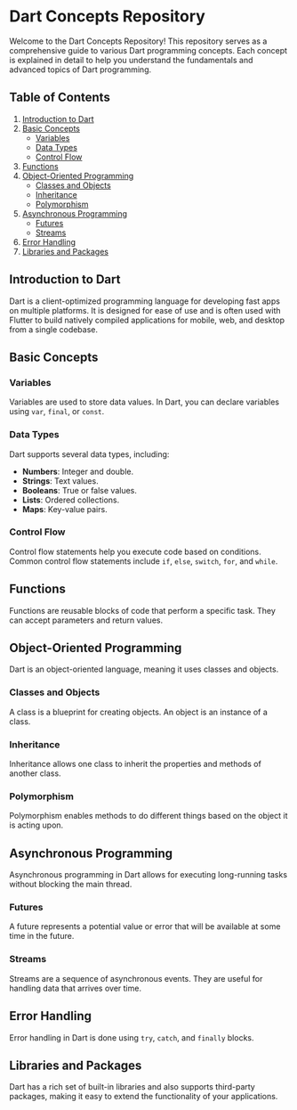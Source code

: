 # Dart Concepts Repository

Welcome to the Dart Concepts Repository! This repository serves as a comprehensive guide to various Dart programming concepts. Each concept is explained in detail to help you understand the fundamentals and advanced topics of Dart programming.

## Table of Contents

1. [Introduction to Dart](#introduction-to-dart)
2. [Basic Concepts](#basic-concepts)
   - [Variables](#variables)
   - [Data Types](#data-types)
   - [Control Flow](#control-flow)
3. [Functions](#functions)
4. [Object-Oriented Programming](#object-oriented-programming)
   - [Classes and Objects](#classes-and-objects)
   - [Inheritance](#inheritance)
   - [Polymorphism](#polymorphism)
5. [Asynchronous Programming](#asynchronous-programming)
   - [Futures](#futures)
   - [Streams](#streams)
6. [Error Handling](#error-handling)
7. [Libraries and Packages](#libraries-and-packages)

## Introduction to Dart

Dart is a client-optimized programming language for developing fast apps on multiple platforms. It is designed for ease of use and is often used with Flutter to build natively compiled applications for mobile, web, and desktop from a single codebase.

## Basic Concepts

### Variables

Variables are used to store data values. In Dart, you can declare variables using `var`, `final`, or `const`.

### Data Types

Dart supports several data types, including:

- **Numbers**: Integer and double.
- **Strings**: Text values.
- **Booleans**: True or false values.
- **Lists**: Ordered collections.
- **Maps**: Key-value pairs.

### Control Flow

Control flow statements help you execute code based on conditions. Common control flow statements include `if`, `else`, `switch`, `for`, and `while`.

## Functions

Functions are reusable blocks of code that perform a specific task. They can accept parameters and return values.

## Object-Oriented Programming

Dart is an object-oriented language, meaning it uses classes and objects.

### Classes and Objects

A class is a blueprint for creating objects. An object is an instance of a class.

### Inheritance

Inheritance allows one class to inherit the properties and methods of another class.

### Polymorphism

Polymorphism enables methods to do different things based on the object it is acting upon.

## Asynchronous Programming

Asynchronous programming in Dart allows for executing long-running tasks without blocking the main thread.

### Futures

A future represents a potential value or error that will be available at some time in the future.

### Streams

Streams are a sequence of asynchronous events. They are useful for handling data that arrives over time.

## Error Handling

Error handling in Dart is done using `try`, `catch`, and `finally` blocks.

## Libraries and Packages

Dart has a rich set of built-in libraries and also supports third-party packages, making it easy to extend the functionality of your applications.
